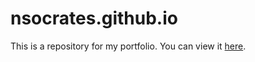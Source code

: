# nsocrates.github.io

This is a repository for my portfolio. You can view it [here](http://nsocrates.com).
